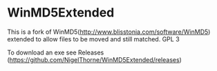 WinMD5Extended
==============

This is a fork of WinMD5(http://www.blisstonia.com/software/WinMD5) extended to allow files to be moved and still matched. GPL 3

To download an exe see Releases (https://github.com/NigelThorne/WinMD5Extended/releases)

